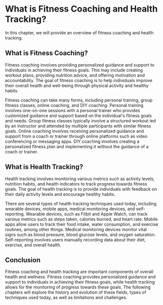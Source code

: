 What is Fitness Coaching and Health Tracking?
============================================================================================================

In this chapter, we will provide an overview of fitness coaching and health tracking.

What is Fitness Coaching?
-------------------------

Fitness coaching involves providing personalized guidance and support to individuals in achieving their fitness goals. This may include creating workout plans, providing nutrition advice, and offering motivation and accountability. The goal of fitness coaching is to help individuals improve their overall health and well-being through physical activity and healthy habits.

Fitness coaching can take many forms, including personal training, group fitness classes, online coaching, and DIY coaching. Personal training involves one-on-one sessions with a personal trainer who provides customized guidance and support based on the individual's fitness goals and needs. Group fitness classes typically involve a structured workout led by an instructor and attended by multiple participants with similar fitness goals. Online coaching involves receiving personalized guidance and support from a coach or trainer through online platforms such as video conferencing or messaging apps. DIY coaching involves creating a personalized fitness plan and implementing it without the guidance of a coach or trainer.

What is Health Tracking?
------------------------

Health tracking involves monitoring various metrics such as activity levels, nutrition habits, and health indicators to track progress towards fitness goals. The goal of health tracking is to provide individuals with feedback on their daily activity levels and encourage healthy habits.

There are several types of health tracking techniques used today, including wearable devices, mobile apps, medical monitoring devices, and self-reporting. Wearable devices, such as Fitbit and Apple Watch, can track various metrics such as steps taken, calories burned, and heart rate. Mobile apps allow users to track their food intake, water consumption, and exercise routines, among other things. Medical monitoring devices monitor vital signs such as blood pressure, blood glucose levels, and oxygen saturation. Self-reporting involves users manually recording data about their diet, exercise, and overall health.

Conclusion
----------

Fitness coaching and health tracking are important components of overall health and wellness. Fitness coaching provides personalized guidance and support to individuals in achieving their fitness goals, while health tracking allows for the monitoring of progress towards these goals. The following chapters will explore the history and evolution of these fields, types of techniques used today, as well as limitations and challenges.
